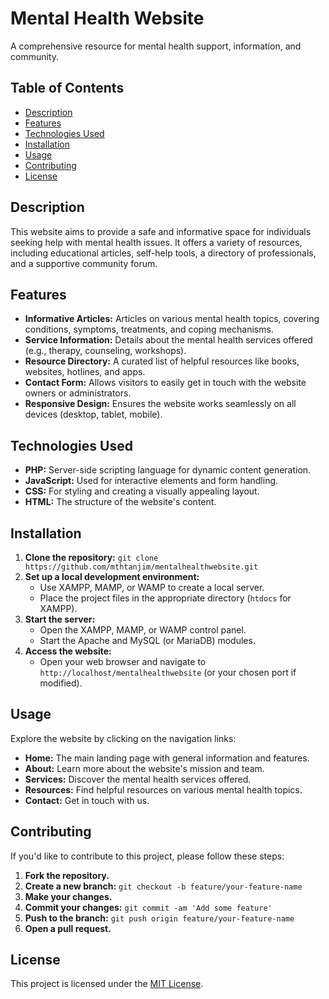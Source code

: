# Mental Health Website

A comprehensive resource for mental health support, information, and community.

## Table of Contents

- [Description](#description)
- [Features](#features)
- [Technologies Used](#technologies-used)
- [Installation](#installation)
- [Usage](#usage)
- [Contributing](#contributing)
- [License](#license)

## Description

This website aims to provide a safe and informative space for individuals seeking help with mental health issues. It offers a variety of resources, including educational articles, self-help tools, a directory of professionals, and a supportive community forum.

## Features

- **Informative Articles:**  Articles on various mental health topics, covering conditions, symptoms, treatments, and coping mechanisms.
- **Service Information:**  Details about the mental health services offered (e.g., therapy, counseling, workshops).
- **Resource Directory:** A curated list of helpful resources like books, websites, hotlines, and apps.
- **Contact Form:**  Allows visitors to easily get in touch with the website owners or administrators.
- **Responsive Design:** Ensures the website works seamlessly on all devices (desktop, tablet, mobile).

## Technologies Used

- **PHP:** Server-side scripting language for dynamic content generation.
- **JavaScript:** Used for interactive elements and form handling.
- **CSS:**  For styling and creating a visually appealing layout.
- **HTML:** The structure of the website's content.

## Installation

1. **Clone the repository:**  `git clone https://github.com/mthtanjim/mentalhealthwebsite.git`
2. **Set up a local development environment:**
   - Use XAMPP, MAMP, or WAMP to create a local server.
   - Place the project files in the appropriate directory (`htdocs` for XAMPP).
3. **Start the server:**
   - Open the XAMPP, MAMP, or WAMP control panel.
   - Start the Apache and MySQL (or MariaDB) modules.
4. **Access the website:**
   - Open your web browser and navigate to `http://localhost/mentalhealthwebsite` (or your chosen port if modified).

## Usage

Explore the website by clicking on the navigation links:

- **Home:** The main landing page with general information and features.
- **About:** Learn more about the website's mission and team.
- **Services:** Discover the mental health services offered.
- **Resources:** Find helpful resources on various mental health topics.
- **Contact:** Get in touch with us.

## Contributing

If you'd like to contribute to this project, please follow these steps:

1. **Fork the repository.**
2. **Create a new branch:** `git checkout -b feature/your-feature-name`
3. **Make your changes.**
4. **Commit your changes:** `git commit -am 'Add some feature'`
5. **Push to the branch:** `git push origin feature/your-feature-name`
6. **Open a pull request.**

## License

This project is licensed under the [MIT License](LICENSE). 
